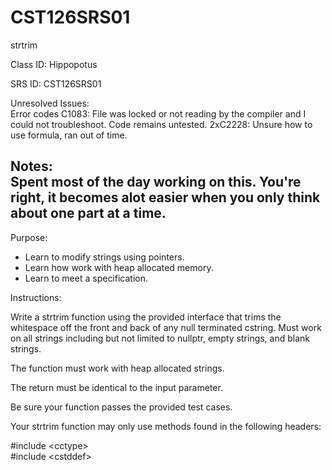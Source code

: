 # CST126SRS01
strtrim

Class ID: Hippopotus

SRS ID:  CST126SRS01 

Unresolved Issues:  
	Error codes 
C1083: File was locked or not reading by the compiler and I could not troubleshoot. Code remains untested.
2xC2228: Unsure how to use formula, ran out of time.

Notes:   
Spent most of the day working on this. You're right, it becomes alot easier when you only think about one part at a time.
---

Purpose:  

* Learn to modify strings using pointers. 
* Learn how work with heap allocated memory. 
* Learn to meet a specification. 

Instructions:  

Write a strtrim function using the provided interface that trims the whitespace off the front and back of any null terminated cstring. 
Must work on all strings including but not limited to nullptr, empty strings, and blank strings. 

The function must work with heap allocated strings. 

The return must be identical to the input parameter. 

Be sure your function passes the provided test cases. 

Your strtrim function may only use methods found in the following headers:

#include \<cctype\>  
#include \<cstddef\>


